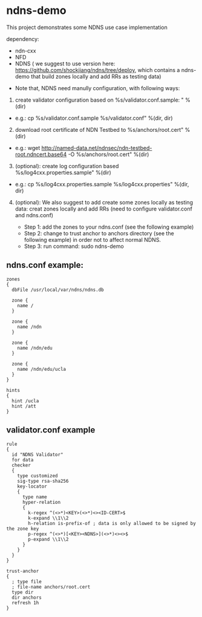 ndns-demo
=========

This project demonstrates some NDNS use case implementation

dependency:
- ndn-cxx
- NFD
- NDNS ( we suggest to use version here: https://github.com/shockjiang/ndns/tree/deploy, which contains a ndns-demo that build zones locally and add RRs as testing data)

* Note that, NDNS need manully configuration, with following ways:

1. create validator configuration based on %s/validator.conf.sample: " %(dir)
  - e.g.: cp %s/validator.conf.sample %s/validator.conf" %(dir, dir)

2. download root certificate of NDN Testbed to %s/anchors/root.cert" %(dir)
  - e.g.: wget http://named-data.net/ndnsec/ndn-testbed-root.ndncert.base64 -O %s/anchors/root.cert" %(dir)

3. (optional): create log configuration based %s/log4cxx.properties.sample" %(dir)
  - e.g.: cp %s/log4cxx.properties.sample %s/log4cxx.properties" %(dir, dir)

4. (optional): We also suggest to add create some zones locally as testing data:
     creat zones locally and add RRs (need to configure validator.conf and ndns.conf)

    - Step 1: add the zones to your ndns.conf (see the following example)
    - Step 2: change to trust anchor to anchors directory (see the following example) in order not to affect normal NDNS.
    - Step 3: run command: sudo ndns-demo


ndns.conf example:
----------------
```
zones
{
  dbFile /usr/local/var/ndns/ndns.db

  zone {
    name /
  }

  zone {
    name /ndn
  }

  zone {
    name /ndn/edu
  }

  zone {
    name /ndn/edu/ucla
  }
}

hints
{
  hint /ucla
  hint /att
}
```
validator.conf example
---------------------
```
rule
{
  id "NDNS Validator"
  for data
  checker
  {
    type customized
    sig-type rsa-sha256
    key-locator
    {
      type name
      hyper-relation
      {
        k-regex ^(<>*)<KEY>(<>*)<><ID-CERT>$
        k-expand \\1\\2
        h-relation is-prefix-of ; data is only allowed to be signed by the zone key
        p-regex ^(<>*)[<KEY><NDNS>](<>*)<><>$
        p-expand \\1\\2
      }
    }
  }
}

trust-anchor
{
  ; type file
  ; file-name anchors/root.cert
  type dir
  dir anchors
  refresh 1h
}
```
